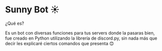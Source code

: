 # Sunny Bot ☀️
¿Qué es?

Es un bot con diversas funciones para tus servers donde la pasaras bien, fue creado en Python utilizando la librería de discord.py, sin nada más que decir les explicaré ciertos comandos que presenta 😊
